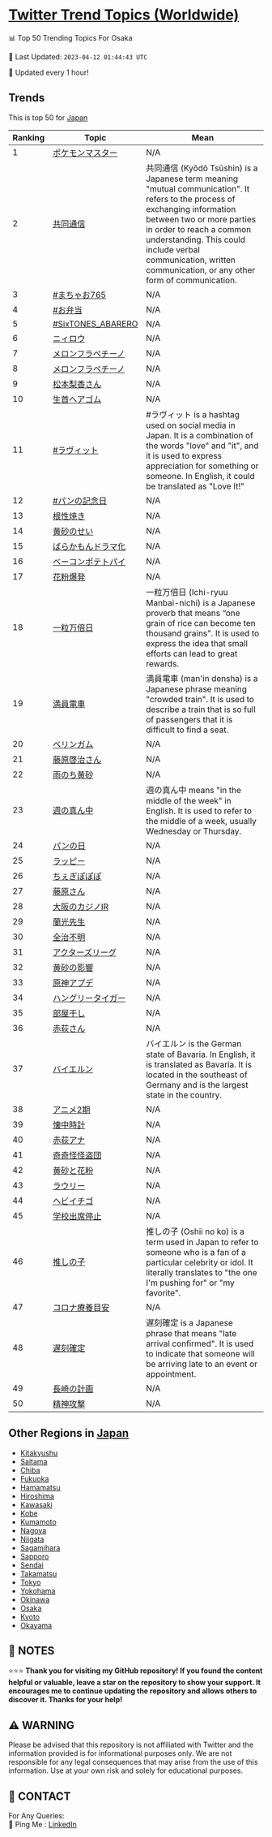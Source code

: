 [Twitter Trend Topics (Worldwide)](https://github.com/ErcinDedeoglu/Twitter-Trend-Topics)
==========


📊 Top 50 Trending Topics For Osaka

📆 Last Updated: `2023-04-12 01:44:43 UTC`

🔧 Updated every 1 hour!


## Trends

This is top 50 for [Japan](</Japan>)

| Ranking | Topic | Mean |
| ------- | ------------ | ------------ |
| 1 | [ポケモンマスター](http://twitter.com/search?q=%e3%83%9d%e3%82%b1%e3%83%a2%e3%83%b3%e3%83%9e%e3%82%b9%e3%82%bf%e3%83%bc) | N/A |
| 2 | [共同通信](http://twitter.com/search?q=%e5%85%b1%e5%90%8c%e9%80%9a%e4%bf%a1) | 共同通信 (Kyōdō Tsūshin) is a Japanese term meaning "mutual communication". It refers to the process of exchanging information between two or more parties in order to reach a common understanding. This could include verbal communication, written communication, or any other form of communication. |
| 3 | [#まちゃお765](http://twitter.com/search?q=%23%e3%81%be%e3%81%a1%e3%82%83%e3%81%8a765) | N/A |
| 4 | [#お弁当](http://twitter.com/search?q=%23%e3%81%8a%e5%bc%81%e5%bd%93) | N/A |
| 5 | [#SixTONES_ABARERO](http://twitter.com/search?q=%23SixTONES_ABARERO) | N/A |
| 6 | [ニィロウ](http://twitter.com/search?q=%e3%83%8b%e3%82%a3%e3%83%ad%e3%82%a6) | N/A |
| 7 | [メロンフラペチーノ](http://twitter.com/search?q=%e3%83%a1%e3%83%ad%e3%83%b3%e3%83%95%e3%83%a9%e3%83%9a%e3%83%81%e3%83%bc%e3%83%8e) | N/A |
| 8 | [メロンフラペチーノ](http://twitter.com/search?q=%e3%83%a1%e3%83%ad%e3%83%b3%e3%83%95%e3%83%a9%e3%83%9a%e3%83%81%e3%83%bc%e3%83%8e) | N/A |
| 9 | [松本梨香さん](http://twitter.com/search?q=%e6%9d%be%e6%9c%ac%e6%a2%a8%e9%a6%99%e3%81%95%e3%82%93) | N/A |
| 10 | [生首ヘアゴム](http://twitter.com/search?q=%e7%94%9f%e9%a6%96%e3%83%98%e3%82%a2%e3%82%b4%e3%83%a0) | N/A |
| 11 | [#ラヴィット](http://twitter.com/search?q=%23%e3%83%a9%e3%83%b4%e3%82%a3%e3%83%83%e3%83%88) | #ラヴィット is a hashtag used on social media in Japan. It is a combination of the words "love" and "it", and it is used to express appreciation for something or someone. In English, it could be translated as "Love It!" |
| 12 | [#パンの記念日](http://twitter.com/search?q=%23%e3%83%91%e3%83%b3%e3%81%ae%e8%a8%98%e5%bf%b5%e6%97%a5) | N/A |
| 13 | [根性焼き](http://twitter.com/search?q=%e6%a0%b9%e6%80%a7%e7%84%bc%e3%81%8d) | N/A |
| 14 | [黄砂のせい](http://twitter.com/search?q=%e9%bb%84%e7%a0%82%e3%81%ae%e3%81%9b%e3%81%84) | N/A |
| 15 | [ばらかもんドラマ化](http://twitter.com/search?q=%e3%81%b0%e3%82%89%e3%81%8b%e3%82%82%e3%82%93%e3%83%89%e3%83%a9%e3%83%9e%e5%8c%96) | N/A |
| 16 | [ベーコンポテトパイ](http://twitter.com/search?q=%e3%83%99%e3%83%bc%e3%82%b3%e3%83%b3%e3%83%9d%e3%83%86%e3%83%88%e3%83%91%e3%82%a4) | N/A |
| 17 | [花粉爆発](http://twitter.com/search?q=%e8%8a%b1%e7%b2%89%e7%88%86%e7%99%ba) | N/A |
| 18 | [一粒万倍日](http://twitter.com/search?q=%e4%b8%80%e7%b2%92%e4%b8%87%e5%80%8d%e6%97%a5) | 一粒万倍日 (Ichi-ryuu Manbai-nichi) is a Japanese proverb that means “one grain of rice can become ten thousand grains”. It is used to express the idea that small efforts can lead to great rewards. |
| 19 | [満員電車](http://twitter.com/search?q=%e6%ba%80%e5%93%a1%e9%9b%bb%e8%bb%8a) | 満員電車 (man'in densha) is a Japanese phrase meaning "crowded train". It is used to describe a train that is so full of passengers that it is difficult to find a seat. |
| 20 | [ベリンガム](http://twitter.com/search?q=%e3%83%99%e3%83%aa%e3%83%b3%e3%82%ac%e3%83%a0) | N/A |
| 21 | [藤原啓治さん](http://twitter.com/search?q=%e8%97%a4%e5%8e%9f%e5%95%93%e6%b2%bb%e3%81%95%e3%82%93) | N/A |
| 22 | [雨のち黄砂](http://twitter.com/search?q=%e9%9b%a8%e3%81%ae%e3%81%a1%e9%bb%84%e7%a0%82) | N/A |
| 23 | [週の真ん中](http://twitter.com/search?q=%e9%80%b1%e3%81%ae%e7%9c%9f%e3%82%93%e4%b8%ad) | 週の真ん中 means "in the middle of the week" in English. It is used to refer to the middle of a week, usually Wednesday or Thursday. |
| 24 | [パンの日](http://twitter.com/search?q=%e3%83%91%e3%83%b3%e3%81%ae%e6%97%a5) | N/A |
| 25 | [ラッピー](http://twitter.com/search?q=%e3%83%a9%e3%83%83%e3%83%94%e3%83%bc) | N/A |
| 26 | [ちぇぎぽぽぽ](http://twitter.com/search?q=%e3%81%a1%e3%81%87%e3%81%8e%e3%81%bd%e3%81%bd%e3%81%bd) | N/A |
| 27 | [藤原さん](http://twitter.com/search?q=%e8%97%a4%e5%8e%9f%e3%81%95%e3%82%93) | N/A |
| 28 | [大阪のカジノIR](http://twitter.com/search?q=%e5%a4%a7%e9%98%aa%e3%81%ae%e3%82%ab%e3%82%b8%e3%83%8eIR) | N/A |
| 29 | [蘭光先生](http://twitter.com/search?q=%e8%98%ad%e5%85%89%e5%85%88%e7%94%9f) | N/A |
| 30 | [全治不明](http://twitter.com/search?q=%e5%85%a8%e6%b2%bb%e4%b8%8d%e6%98%8e) | N/A |
| 31 | [アクターズリーグ](http://twitter.com/search?q=%e3%82%a2%e3%82%af%e3%82%bf%e3%83%bc%e3%82%ba%e3%83%aa%e3%83%bc%e3%82%b0) | N/A |
| 32 | [黄砂の影響](http://twitter.com/search?q=%e9%bb%84%e7%a0%82%e3%81%ae%e5%bd%b1%e9%9f%bf) | N/A |
| 33 | [原神アプデ](http://twitter.com/search?q=%e5%8e%9f%e7%a5%9e%e3%82%a2%e3%83%97%e3%83%87) | N/A |
| 34 | [ハングリータイガー](http://twitter.com/search?q=%e3%83%8f%e3%83%b3%e3%82%b0%e3%83%aa%e3%83%bc%e3%82%bf%e3%82%a4%e3%82%ac%e3%83%bc) | N/A |
| 35 | [部屋干し](http://twitter.com/search?q=%e9%83%a8%e5%b1%8b%e5%b9%b2%e3%81%97) | N/A |
| 36 | [赤荻さん](http://twitter.com/search?q=%e8%b5%a4%e8%8d%bb%e3%81%95%e3%82%93) | N/A |
| 37 | [バイエルン](http://twitter.com/search?q=%e3%83%90%e3%82%a4%e3%82%a8%e3%83%ab%e3%83%b3) | バイエルン is the German state of Bavaria. In English, it is translated as Bavaria. It is located in the southeast of Germany and is the largest state in the country. |
| 38 | [アニメ2期](http://twitter.com/search?q=%e3%82%a2%e3%83%8b%e3%83%a12%e6%9c%9f) | N/A |
| 39 | [懐中時計](http://twitter.com/search?q=%e6%87%90%e4%b8%ad%e6%99%82%e8%a8%88) | N/A |
| 40 | [赤荻アナ](http://twitter.com/search?q=%e8%b5%a4%e8%8d%bb%e3%82%a2%e3%83%8a) | N/A |
| 41 | [奇奇怪怪盗団](http://twitter.com/search?q=%e5%a5%87%e5%a5%87%e6%80%aa%e6%80%aa%e7%9b%97%e5%9b%a3) | N/A |
| 42 | [黄砂と花粉](http://twitter.com/search?q=%e9%bb%84%e7%a0%82%e3%81%a8%e8%8a%b1%e7%b2%89) | N/A |
| 43 | [ラウリー](http://twitter.com/search?q=%e3%83%a9%e3%82%a6%e3%83%aa%e3%83%bc) | N/A |
| 44 | [ヘビイチゴ](http://twitter.com/search?q=%e3%83%98%e3%83%93%e3%82%a4%e3%83%81%e3%82%b4) | N/A |
| 45 | [学校出席停止](http://twitter.com/search?q=%e5%ad%a6%e6%a0%a1%e5%87%ba%e5%b8%ad%e5%81%9c%e6%ad%a2) | N/A |
| 46 | [推しの子](http://twitter.com/search?q=%e6%8e%a8%e3%81%97%e3%81%ae%e5%ad%90) | 推しの子 (Oshii no ko) is a term used in Japan to refer to someone who is a fan of a particular celebrity or idol. It literally translates to "the one I'm pushing for" or "my favorite". |
| 47 | [コロナ療養目安](http://twitter.com/search?q=%e3%82%b3%e3%83%ad%e3%83%8a%e7%99%82%e9%a4%8a%e7%9b%ae%e5%ae%89) | N/A |
| 48 | [遅刻確定](http://twitter.com/search?q=%e9%81%85%e5%88%bb%e7%a2%ba%e5%ae%9a) | 遅刻確定 is a Japanese phrase that means "late arrival confirmed". It is used to indicate that someone will be arriving late to an event or appointment. |
| 49 | [長崎の計画](http://twitter.com/search?q=%e9%95%b7%e5%b4%8e%e3%81%ae%e8%a8%88%e7%94%bb) | N/A |
| 50 | [精神攻撃](http://twitter.com/search?q=%e7%b2%be%e7%a5%9e%e6%94%bb%e6%92%83) | N/A |



## Other Regions in [Japan](</Japan>)

* [Kitakyushu](</Japan/Kitakyushu.md>)
* [Saitama](</Japan/Saitama.md>)
* [Chiba](</Japan/Chiba.md>)
* [Fukuoka](</Japan/Fukuoka.md>)
* [Hamamatsu](</Japan/Hamamatsu.md>)
* [Hiroshima](</Japan/Hiroshima.md>)
* [Kawasaki](</Japan/Kawasaki.md>)
* [Kobe](</Japan/Kobe.md>)
* [Kumamoto](</Japan/Kumamoto.md>)
* [Nagoya](</Japan/Nagoya.md>)
* [Niigata](</Japan/Niigata.md>)
* [Sagamihara](</Japan/Sagamihara.md>)
* [Sapporo](</Japan/Sapporo.md>)
* [Sendai](</Japan/Sendai.md>)
* [Takamatsu](</Japan/Takamatsu.md>)
* [Tokyo](</Japan/Tokyo.md>)
* [Yokohama](</Japan/Yokohama.md>)
* [Okinawa](</Japan/Okinawa.md>)
* [Osaka](</Japan/Osaka.md>)
* [Kyoto](</Japan/Kyoto.md>)
* [Okayama](</Japan/Okayama.md>)



## 📝 NOTES

⭐⭐⭐ **Thank you for visiting my GitHub repository! If you found the content helpful or valuable, leave a star on the repository to show your support. It encourages me to continue updating the repository and allows others to discover it. Thanks for your help!**


## ⚠️ WARNING

Please be advised that this repository is not affiliated with Twitter and the information provided is for informational purposes only. We are not responsible for any legal consequences that may arise from the use of this information. Use at your own risk and solely for educational purposes.


## 📨 CONTACT

 For Any Queries:  
            🏓 Ping Me : [LinkedIn](https://www.linkedin.com/in/ercindedeoglu/)
